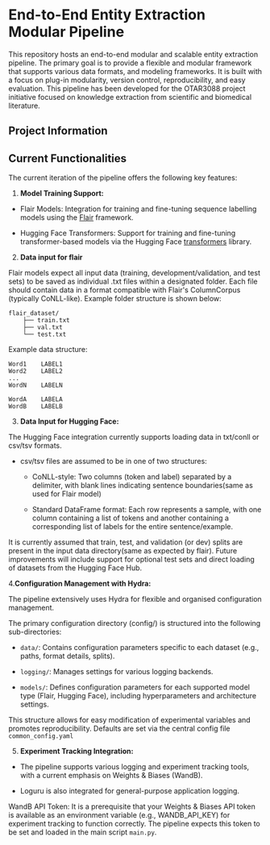 # End-to-End Entity Extraction Modular Pipeline

This repository hosts an end-to-end modular and scalable entity extraction pipeline. The primary goal is to provide a flexible and modular framework that supports various data formats, and modeling frameworks.  It is built with a focus on plug-in modularity, version control, reproducibility, and easy evaluation.
This pipeline has been developed for the OTAR3088 project initiative focused on knowledge extraction from scientific and biomedical literature. 

## Project Information


## Current Functionalities

The current iteration of the pipeline offers the following key features:

1. **Model Training Support:**

- Flair Models: Integration for training and fine-tuning sequence labelling models using the [Flair](https://flairnlp.github.io/) framework.

- Hugging Face Transformers: Support for training and fine-tuning transformer-based models via the Hugging Face [transformers](https://huggingface.co/docs/transformers/en/index) library.

2. **Data input for flair**

Flair models expect all input data (training, development/validation, and test sets) to be saved as individual .txt files within a designated folder. Each file should contain data in a format compatible with Flair's ColumnCorpus (typically CoNLL-like). Example folder structure is shown below: 
```
flair_dataset/
    ├── train.txt
    ├── val.txt
    └── test.txt
```
Example data structure: 
```
Word1    LABEL1
Word2    LABEL2
...
WordN    LABELN

WordA    LABELA
WordB    LABELB

```
3. **Data Input for Hugging Face:**

The Hugging Face integration currently supports loading data in txt/conll or csv/tsv formats.

- csv/tsv files are assumed to be in one of two structures:

   - CoNLL-style: Two columns (token and label) separated by a delimiter, with blank lines indicating sentence boundaries(same as used for Flair model)

   - Standard DataFrame format: Each row represents a sample, with one column containing a list of tokens and another containing a corresponding list of labels for the entire sentence/example.

It is currently assumed that train, test, and validation (or dev) splits are present in the input data directory(same as expected by flair). Future improvements will include support for optional test sets and direct loading of datasets from the Hugging Face Hub.

4.**Configuration Management with Hydra:**

The pipeline extensively uses Hydra for flexible and organised configuration management.

The primary configuration directory (config/) is structured into the following sub-directories:

- `data/`: Contains configuration parameters specific to each dataset (e.g., paths, format details, splits).

- `logging/`: Manages settings for various logging backends.

- `models/`: Defines configuration parameters for each supported model type (Flair, Hugging Face), including hyperparameters and architecture settings.

This structure allows for easy modification of experimental variables and promotes reproducibility. Defaults are set via the central config file `common_config.yaml`

5. **Experiment Tracking Integration:**

- The pipeline supports various logging and experiment tracking tools, with a current emphasis on Weights & Biases (WandB).

- Loguru is also integrated for general-purpose application logging.

WandB API Token: It is a prerequisite that your Weights & Biases API token is available as an environment variable (e.g., WANDB_API_KEY) for experiment tracking to function correctly. The pipeline expects this token to be set and loaded in the main script `main.py`.


